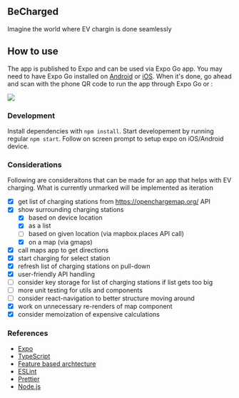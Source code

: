 ## BeCharged

Imagine the world where EV chargin is done seamlessly

## How to use

The app is published to Expo and can be used via Expo Go app. You may need to have Expo Go installed on [Android](https://play.google.com/store/apps/details?id=host.exp.exponent) or [iOS](https://apps.apple.com/ca/app/expo-go/id982107779). When it's done, go ahead and scan with the phone QR code to run the app through Expo Go or :

![](https://qr.expo.dev/eas-update?appScheme=exp&projectId=a60c64b6-a70c-4666-9a7c-19b64e7aa208&channel=master&runtimeVersion=1.0.0&host=u.expo.dev)

### Development

Install dependencies with `npm install`. Start developement by running regular `npm start`. Follow on screen prompt to setup expo on iOS/Android device.

### Considerations

Following are consideraitons that can be made for an app that helps with EV charging. What is currently unmarked will be implemented as iteration

- [x] get list of charging stations from https://openchargemap.org/ API
- [x] show surrounding charging stations
  - [x] based on device location
  - [x] as a list
  - [ ] based on given location (via mapbox.places API call)
  - [x] on a map (via gmaps)
- [x] call maps app to get directions
- [x] start charging for select station
- [x] refresh list of charging stations on pull-down
- [x] user-friendly API handling
- [ ] consider key storage for list of charging stations if list gets too big
- [ ] more unit testing for utils and components
- [ ] consider react-navigation to better structure moving around
- [x] work on unnecessary re-renders of map component
- [x] consider memoization of expensive calculations

### References
- [Expo](https://expo.dev/)
- [TypeScript](https://www.typescriptlang.org/)
- [Feature based archtecture](https://www.freecodecamp.org/news/scaling-your-redux-app-with-ducks-6115955638be/)
- [ESLint](https://eslint.org/)
- [Prettier](https://prettier.io/)
- [Node.js](https://nodejs.org/)
